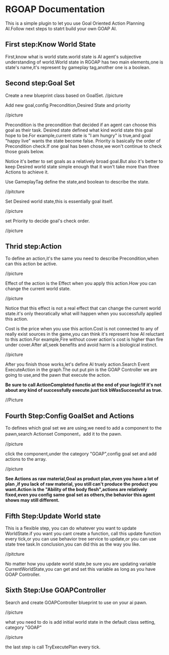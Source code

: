# RGOAP Documentation

This is a simple plugin to let you use Goal Oriented Action Planning AI.Follow next steps to statrt build your own GOAP AI.

## First step:Know World State

First,know what is world state.world state is AI agent's subjective understanding of world.World state in RGOAP has two main elements,one is state's name,it's represent by gameplay tag,another one is a boolean.

## Second step:Goal Set

Create a new blueprint class based on GoalSet.
//picture

Add new goal,config Precondition,Desired State and priority

//picture

Precondition is the precondition that decided if an agent can choose this goal as their task.
Desired state defined what kind world state this goal hope to be.For example,current state is "I am hungry" is true,and goal "happy live" wants the state become false.
Priority is basically the order of Precondition check.If one goal has been chose,we won't continue to check those goals below.

Notice it's better to set goals as a relatively broad goal.But also it's better to keep Desired world state simple enough that it won't take more than three Actions to achieve it.

Use GameplayTag define the state,and boolean to describe the state.

//pitcture

Set Desired world state,this is essentially goal itself.

//picture

set Priority to decide goal's check order.

//picture

## Thrid step:Action

To define an action,it's the same you need to describe Precondition,when can this action be active.

//picture

Effect of the action is the Effect when you apply this action.How you can change the current world state.

//picture

Notice that this effect is not a real effect that can change the current world state.it's only theoratically what will happen when you successfully applied this action.

Cost is the price when you use this action.Cost is not connected to any of really exist sources in the game,you can think it's represent how AI reluctant to this action.For example,Fire without cover action's cost is higher than fire under cover.After all,seek benefits and avoid harm is a biological instinct. 

//picture

After you finish those works,let's define AI truely action.Search Event ExecuteAction in the graph.The out put pin is the GOAP Controller we are going to use,and the pawn that execute the action.

**Be sure to call ActionCompleted functio at the end of your logic!If it's not about any kind of successfully execute.just tick bWasSuccessful as true.**

//Picture

## Fourth Step:Config GoalSet and Actions

To defines which goal set we are using,we need to add a component to the pawn,search Actionset Component，add it to the pawn.

//picture

click the component,under the category "GOAP",config goal set and add actions to the array.

//picture

**See Actions as raw material,Goal as product plan,even you have a lot of plan ,if you lack of raw material, you still can't produce the product you want.Action is the "Ability of the body flesh",actions are relatively fixed,even you config same goal set as others,the behavior this agent shows may still different.**

## Fifth Step:Update World state

This is a flexible step, you can do whatever you want to update WorldState.if you want you cant create a function, call this update function every tick,or you can use behavior tree service to update,or you can use state tree task.In conclusion,you can did this as the way you like.

//pitcture

No matter how you update world state,be sure you are updating variable CurrentWorldState,you can get and set this variable as long as you have GOAP Controller.

## Sixth Step:Use GOAPController

Search and create GOAPController blueprint to use on your ai pawn.

//picture

what you need to do is add initial world state in the default class setting, category "GOAP"

//picture

the last step is call TryExecutePlan every tick.




















